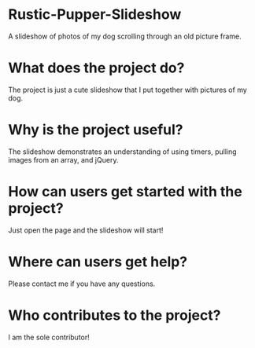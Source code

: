 # Rustic-Pupper-Slideshow
A slideshow of photos of my dog scrolling through an old picture frame.

# What does the project do?
The project is just a cute slideshow that I put together with pictures of my dog.

# Why is the project useful?
The slideshow demonstrates an understanding of using timers, pulling images from an array, and jQuery. 

# How can users get started with the project?
Just open the page and the slideshow will start!

# Where can users get help?
Please contact me if you have any questions.

# Who contributes to the project?
I am the sole contributor!
